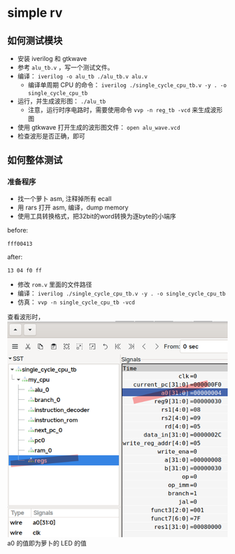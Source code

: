 # simple rv
## 如何测试模块

- 安装 iverilog 和 gtkwave
- 参考 `alu_tb.v` ，写一个测试文件。
- 编译： `iverilog -o alu_tb ./alu_tb.v alu.v`
  - 编译单周期 CPU 的命令： `iverilog ./single_cycle_cpu_tb.v -y . -o single_cycle_cpu_tb`
- 运行，并生成波形图： `./alu_tb`
  - 注意，运行时序电路时，需要使用命令 `vvp -n reg_tb -vcd` 来生成波形图
- 使用 gtkwave 打开生成的波形图文件： `open alu_wave.vcd`
- 检查波形是否正确，即可

## 如何整体测试

### 准备程序

- 找一个萝卜 asm, 注释掉所有 ecall
- 用 rars 打开 asm, 编译，dump memory
- 使用工具转换格式，把32bit的word转换为逐byte的小端序

before:
```
fff00413
```
after:
```
13 04 f0 ff
```
- 修改 `rom.v` 里面的文件路径
- 编译： `iverilog ./single_cycle_cpu_tb.v -y . -o single_cycle_cpu_tb`
- 仿真： `vvp -n single_cycle_cpu_tb -vcd`

查看波形时，![](2022-03-13-02-45-21.png) a0 的值即为萝卜的 LED 的值
